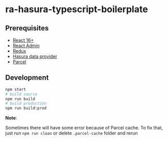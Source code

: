 # ra-hasura-typescript-boilerplate

## Prerequisites

- [React 16+](https://reactjs.org/)
- [React Admin](https://redux.js.org/)
- [Redux]((https://redux.js.org/))
- [Hasura data provider](https://github.com/hasura/ra-data-hasura)
- [Parcel](https://parceljs.org/)

## Development

```sh
npm start
# build source
npm run build
# build production
npm run build:prod
```

**Note**:

Sometimes there will have some error because of Parcel cache. To fix that, just run `npm run clean` or delete `.parcel-cache` folder and rerun
